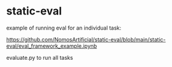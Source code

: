 # static-eval

example of running eval for an individual task:

https://github.com/NomosArtificial/static-eval/blob/main/static-eval/eval_framework_example.ipynb


evaluate.py to run all tasks
